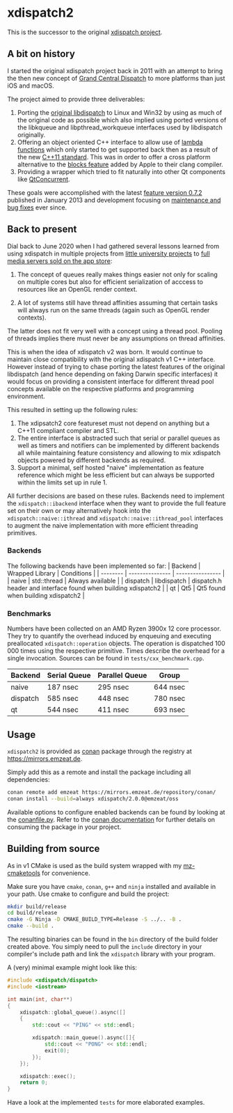 # xdispatch2

This is the successor to the original [xdispatch project](http://opensource.mlba-team.de/xdispatch).

## A bit on history

I started the original xdispatch project back in 2011 with an attempt to bring the then new concept of [Grand Central Dispatch](https://en.wikipedia.org/wiki/Grand_Central_Dispatch) to more platforms than just iOS and macOS.

The project aimed to provide three deliverables:

1. Porting the [original libdispatch](https://apple.github.io/swift-corelibs-libdispatch) to Linux and Win32 by using as much of the original code as possible which also implied using ported versions of the libkqueue and libpthread_workqueue interfaces used by libdispatch originally.
2. Offering an object oriented C++ interface to allow use of [lambda functions](https://en.cppreference.com/w/cpp/language/lambda) which only started to get supported back then as a result of the new [C++11 standard](https://en.cppreference.com/w/Template:cpp/compiler_support/11). This was in order to offer a cross platform alternative to the [blocks feature](https://clang.llvm.org/docs/BlockLanguageSpec.html) added by Apple to their clang compiler.
3. Providing a wrapper which tried to fit naturally into other Qt components like [QtConcurrent](https://doc.qt.io/qt-6/qtconcurrent-index.html).

These goals were accomplished with the latest [feature version 0.7.2](http://opensource.mlba-team.de/xdispatch/news.htm) published in January 2013 and development focusing on [maintenance and bug fixes](https://github.com/mlba-team/xdispatch/compare/19c98b6cf9040bd13faf76dc9e1335412d627d1c...master) ever since.

## Back to present

Dial back to June 2020 when I had gathered several lessons learned from using xdispatch in multiple projects from [little university projects](https://github.com/emzeat/steriss) to [full media servers sold on the app store](https://mlba-team.de/shlive/):

1. The concept of queues really makes things easier not only for scaling on multiple cores but also for efficient serialization of acccess to resources like an OpenGL render context.

2. A lot of systems still have thread affinities assuming that certain tasks will always run on the same threads (again such as OpenGL render contexts).

The latter does not fit very well with a concept using a thread pool. Pooling of threads implies there must never be any assumptions on thread affinities.

This is when the idea of xdispatch v2 was born. It would continue to maintain close compatibility with the original xdispatch v1 C++ interface. However instead of trying to chase porting the latest features of the original libdispatch (and hence depending on faking Darwin specific interfaces) it would focus on providing a consistent interface for different thread pool concepts available on the respective platforms and programming environment.

This resulted in setting up the following rules:
1. The xdipsatch2 core featureset must not depend on anything but a C++11 compliant compiler and STL.
2. The entire interface is abstracted such that serial or parallel queues as well as timers and notifiers can be implemented by different backends all while maintaining feature consistency and allowing to mix xdispatch objects powered by different backends as required.
2. Support a minimal, self hosted "naive" implementation as feature reference which might be less efficient but can always be supported within the limits set up in rule 1.

All further decisions are based on these rules. Backends need to implement the `xdispatch::ibackend` interface when they want to provide the full feature set on their own or may alternatively hook into the `xdispatch::naive::ithread` and `xdispatch::naive::ithread_pool` interfaces to augment the naive implementation with more efficient threading primitives.

### Backends

The following backends have been implemented so far:
| Backend  | Wrapped Library | Conditions       |
| -------- | --------------- | ---------------- |
| naive    | std::thread     | Always available |
| dispatch | libdispatch     | dispatch.h header and interface found when building xdispatch2 |
| qt       | Qt5             | Qt5 found when building xdispatch2 |

### Benchmarks

Numbers have been collected on an AMD Ryzen 3900x 12 core processor. They try to quantify the overhead induced by enqueuing and executing preallocated `xdispatch::operation` objects. The operation is dispatched 100 000 times using the respective primitive. Times describe the overhead for a single invocation. Sources can be found in `tests/cxx_benchmark.cpp`.

| Backend  | Serial Queue | Parallel Queue | Group     |
| -------- | ------------ | -------------- | --------- |
| naive    | 187 nsec     | 295 nsec       | 644 nsec  |
| dispatch | 585 nsec     | 448 nsec       | 780 nsec  |
| qt       | 544 nsec     | 411 nsec       | 693 nsec  |

## Usage

`xdispatch2` is provided as [conan](https://conan.io/) package through the registry at https://mirrors.emzeat.de.

Simply add this as a remote and install the package including all dependencies:

```bash
conan remote add emzeat https://mirrors.emzeat.de/repository/conan/
conan install --build=always xdispatch/2.0.0@emzeat/oss
```

Available options to configure enabled backends can be found by looking at the [conanfile.py](conanfile.py).
Refer to the [conan documentation](https://docs.conan.io/en/latest/getting_started.html) for further details on consuming the package in your project.


## Building from source

As in v1 CMake is used as the build system wrapped with my [mz-cmaketools](https://emzeat.de/mz-cmaketools) for convenience.

Make sure you have `cmake`, `conan`, `g++` and `ninja` installed and available in your path. Use cmake to configure and build the project:
```bash
mkdir build/release
cd build/release
cmake -G Ninja -D CMAKE_BUILD_TYPE=Release -S ../.. -B .
cmake --build .
```

The resulting binaries can be found in the `bin` directory of the build folder created above. You simply need to pull the `include` directory in your compiler's include path and link the `xdispatch` library with your program.

A (very) minimal example might look like this:
```C++
#include <xdispatch/dispatch>
#include <iostream>

int main(int, char**)
{
    xdispatch::global_queue().async([]
    {
        std::cout << "PING" << std::endl;

        xdispatch::main_queue().async([]{
            std::cout << "PONG" << std::endl;
            exit(0);
        });
    });

    xdispatch::exec();
    return 0;
}
```

Have a look at the implemented `tests` for more elaborated examples.
